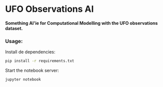 # UFO Observations AI
#### Something AI'ie for Computational Modelling with the UFO observations dataset.

### Usage:
Install de dependencies:
```bash
pip install -r requirements.txt
```
Start the notebook server:
```bash
jupyter notebook
```